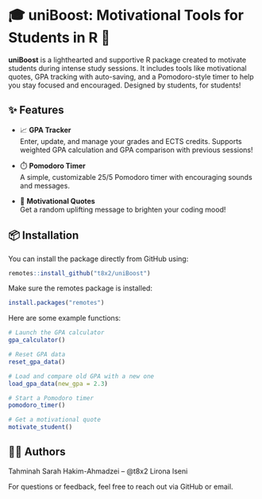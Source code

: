 # 🎓 uniBoost: Motivational Tools for Students in R 💪

**uniBoost** is a lighthearted and supportive R package created to motivate students during intense study sessions. It includes tools like motivational quotes, GPA tracking with auto-saving, and a Pomodoro-style timer to help you stay focused and encouraged. Designed by students, for students!

## ✨ Features

- 📈 **GPA Tracker**  
  Enter, update, and manage your grades and ECTS credits. Supports weighted GPA calculation and GPA comparison with previous sessions!

- ⏱️ **Pomodoro Timer**  
  A simple, customizable 25/5 Pomodoro timer with encouraging sounds and messages.

- 💬 **Motivational Quotes**  
  Get a random uplifting message to brighten your coding mood!

## 📦 Installation

You can install the package directly from GitHub using:

```r
remotes::install_github("t8x2/uniBoost")
```

Make sure the remotes package is installed:
```r
install.packages("remotes")
```

Here are some example functions:

```r
# Launch the GPA calculator
gpa_calculator()

# Reset GPA data
reset_gpa_data()

# Load and compare old GPA with a new one
load_gpa_data(new_gpa = 2.3)

# Start a Pomodoro timer
pomodoro_timer()

# Get a motivational quote
motivate_student()
```

## 👩‍💻 Authors
Tahminah Sarah Hakim-Ahmadzei – @t8x2
Lirona Iseni

For questions or feedback, feel free to reach out via GitHub or email.
